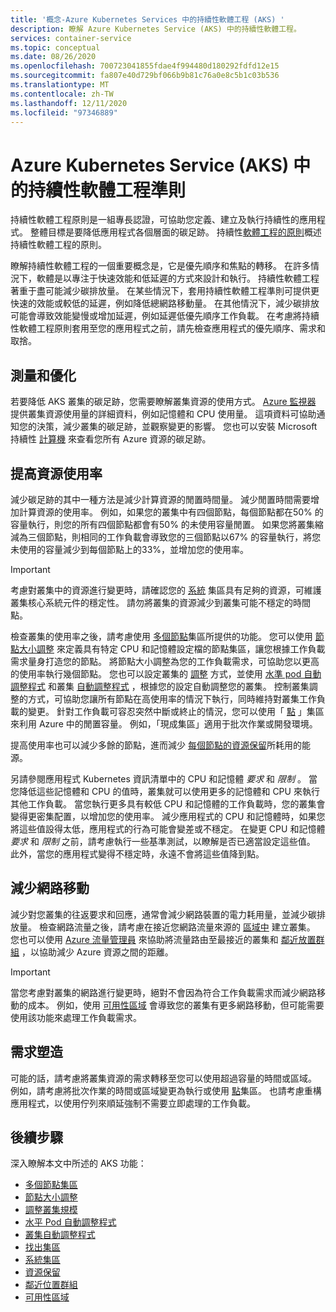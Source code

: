 ```yaml
---
title: '概念-Azure Kubernetes Services 中的持續性軟體工程 (AKS) '
description: 瞭解 Azure Kubernetes Service (AKS) 中的持續性軟體工程。
services: container-service
ms.topic: conceptual
ms.date: 08/26/2020
ms.openlocfilehash: 700723041855fdae4f994480d180292fdfd12e15
ms.sourcegitcommit: fa807e40d729bf066b9b81c76a0e8c5b1c03b536
ms.translationtype: MT
ms.contentlocale: zh-TW
ms.lasthandoff: 12/11/2020
ms.locfileid: "97346889"
---
```

# <a name="sustainable-software-engineering-principles-in-azure-kubernetes-service-aks"></a>Azure Kubernetes Service (AKS) 中的持續性軟體工程準則

持續性軟體工程原則是一組專長認證，可協助您定義、建立及執行持續性的應用程式。 整體目標是要降低應用程式各個層面的碳足跡。 持續性[軟體工程的原則][principles-sse]概述持續性軟體工程的原則。

瞭解持續性軟體工程的一個重要概念是，它是優先順序和焦點的轉移。 在許多情況下，軟體是以專注于快速效能和低延遲的方式來設計和執行。 持續性軟體工程著重于盡可能減少碳排放量。 在某些情況下，套用持續性軟體工程準則可提供更快速的效能或較低的延遲，例如降低總網路移動量。 在其他情況下，減少碳排放可能會導致效能變慢或增加延遲，例如延遲低優先順序工作負載。 在考慮將持續性軟體工程原則套用至您的應用程式之前，請先檢查應用程式的優先順序、需求和取捨。

## <a name="measure-and-optimize"></a>測量和優化

若要降低 AKS 叢集的碳足跡，您需要瞭解叢集資源的使用方式。 [Azure 監視器][azure-monitor] 提供叢集資源使用量的詳細資料，例如記憶體和 CPU 使用量。 這項資料可協助通知您的決策，減少叢集的碳足跡，並觀察變更的影響。 您也可以安裝 Microsoft 持續性 [計算機][sustainability-calculator] 來查看您所有 Azure 資源的碳足跡。

## <a name="increase-resource-utilization"></a>提高資源使用率

減少碳足跡的其中一種方法是減少計算資源的閒置時間量。 減少閒置時間需要增加計算資源的使用率。 例如，如果您的叢集中有四個節點，每個節點都在50% 的容量執行，則您的所有四個節點都會有50% 的未使用容量閒置。 如果您將叢集縮減為三個節點，則相同的工作負載會導致您的三個節點以67% 的容量執行，將您未使用的容量減少到每個節點上的33%，並增加您的使用率。

> [!IMPORTANT]
> 考慮對叢集中的資源進行變更時，請確認您的 [系統][system-pools] 集區具有足夠的資源，可維護叢集核心系統元件的穩定性。 請勿將叢集的資源減少到叢集可能不穩定的時間點。

檢查叢集的使用率之後，請考慮使用 [多個節點][multiple-node-pools]集區所提供的功能。 您可以使用 [節點大小調整][node-sizing] 來定義具有特定 CPU 和記憶體設定檔的節點集區，讓您根據工作負載需求量身打造您的節點。 將節點大小調整為您的工作負載需求，可協助您以更高的使用率執行幾個節點。 您也可以設定叢集的 [調整][scale] 方式，並使用 [水準 pod 自動調整程式][scale-horizontal] 和叢集 [自動調整程式][scale-auto] ，根據您的設定自動調整您的叢集。 控制叢集調整的方式，可協助您讓所有節點在高使用率的情況下執行，同時維持對叢集工作負載的變更。 針對工作負載可容忍突然中斷或終止的情況，您可以使用「 [點][spot-pools] 」集區來利用 Azure 中的閒置容量。 例如，「現成集區」適用于批次作業或開發環境。

提高使用率也可以減少多餘的節點，進而減少 [每個節點的資源保留][resource-reservations]所耗用的能源。

另請參閱應用程式 Kubernetes 資訊清單中的 CPU 和記憶體 *要求* 和 *限制* 。 當您降低這些記憶體和 CPU 的值時，叢集就可以使用更多的記憶體和 CPU 來執行其他工作負載。 當您執行更多具有較低 CPU 和記憶體的工作負載時，您的叢集會變得更密集配置，以增加您的使用率。 減少應用程式的 CPU 和記憶體時，如果您將這些值設得太低，應用程式的行為可能會變差或不穩定。 在變更 CPU 和記憶體 *要求* 和 *限制* 之前，請考慮執行一些基準測試，以瞭解是否已適當設定這些值。 此外，當您的應用程式變得不穩定時，永遠不會將這些值降到點。

## <a name="reduce-network-travel"></a>減少網路移動

減少對您叢集的往返要求和回應，通常會減少網路裝置的電力耗用量，並減少碳排放量。 檢查網路流量之後，請考慮在接近您網路流量來源的 [區域中][regions] 建立叢集。 您也可以使用 [Azure 流量管理員][azure-traffic-manager] 來協助將流量路由至最接近的叢集和 [鄰近放置群組][proiximity-placement-groups] ，以協助減少 Azure 資源之間的距離。

> [!IMPORTANT]
> 當您考慮對叢集的網路進行變更時，絕對不會因為符合工作負載需求而減少網路移動的成本。 例如，使用 [可用性區域][availability-zones] 會導致您的叢集有更多網路移動，但可能需要使用該功能來處理工作負載需求。

## <a name="demand-shaping"></a>需求塑造

可能的話，請考慮將叢集資源的需求轉移至您可以使用超過容量的時間或區域。 例如，請考慮將批次作業的時間或區域變更為執行或使用 [點][spot-pools]集區。 也請考慮重構應用程式，以使用佇列來順延強制不需要立即處理的工作負載。

## <a name="next-steps"></a>後續步驟

深入瞭解本文中所述的 AKS 功能：

* [多個節點集區][multiple-node-pools]
* [節點大小調整][node-sizing]
* [調整叢集規模][scale]
* [水平 Pod 自動調整程式][scale-horizontal]
* [叢集自動調整程式][scale-auto]
* [找出集區][spot-pools]
* [系統集區][system-pools]
* [資源保留][resource-reservations]
* [鄰近位置群組][proiximity-placement-groups]
* [可用性區域][availability-zones]

[availability-zones]: availability-zones.md
[azure-monitor]: ../azure-monitor/insights/container-insights-overview.md
[azure-traffic-manager]: ../traffic-manager/traffic-manager-overview.md
[proiximity-placement-groups]: reduce-latency-ppg.md
[regions]: faq.md#which-azure-regions-currently-provide-aks
[resource-reservations]: concepts-clusters-workloads.md#resource-reservations
[scale]: concepts-scale.md
[scale-auto]: concepts-scale.md#cluster-autoscaler
[scale-horizontal]: concepts-scale.md#horizontal-pod-autoscaler
[spot-pools]: spot-node-pool.md
[multiple-node-pools]: use-multiple-node-pools.md
[node-sizing]: use-multiple-node-pools.md#specify-a-vm-size-for-a-node-pool
[sustainability-calculator]: https://azure.microsoft.com/blog/microsoft-sustainability-calculator-helps-enterprises-analyze-the-carbon-emissions-of-their-it-infrastructure/
[system-pools]: use-system-pools.md
[principles-sse]: https://docs.microsoft.com/learn/modules/sustainable-software-engineering-overview/